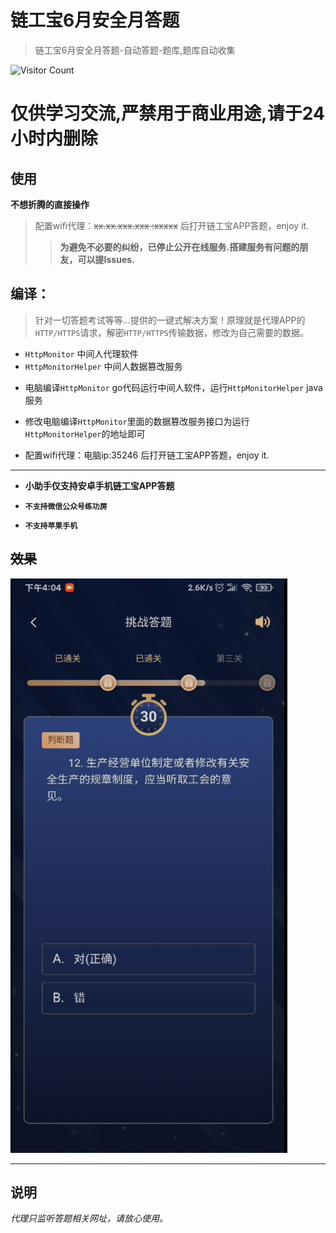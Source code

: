 # 链工宝6月安全月答题

> 链工宝6月安全月答题-自动答题-题库,题库自动收集
>

![Visitor Count](https://profile-counter.glitch.me/liangongbao-dati/count.svg)

# 仅供学习交流,严禁用于商业用途,请于24小时内删除

## 使用

**不想折腾的直接操作**
> 配置wifi代理：~~xx.xx.xxx.xxx :xxxxx~~ 后打开链工宝APP答题，enjoy it.
> > **为避免不必要的纠纷，已停止公开在线服务.搭建服务有问题的朋友，可以提Issues.**

## 编译：

> 针对一切答题考试等等...提供的一键式解决方案！原理就是代理APP的`HTTP/HTTPS`请求，解密`HTTP/HTTPS`传输数据，修改为自己需要的数据。

- `HttpMonitor`  中间人代理软件
- `HttpMonitorHelper`  中间人数据篡改服务

* 电脑编译`HttpMonitor` go代码运行中间人软件，运行`HttpMonitorHelper` java 服务

* 修改电脑编译`HttpMonitor`里面的数据篡改服务接口为运行`HttpMonitorHelper`的地址即可


- 配置wifi代理：电脑ip:35246 后打开链工宝APP答题，enjoy it.

---

* **小助手仅支持安卓手机链工宝APP答题**


* **`不支持微信公众号练功房`**
* **`不支持苹果手机`**

## ~~效果~~

![show](./1.png)

---

## 说明

_代理只监听答题相关网址，请放心使用。_ 

